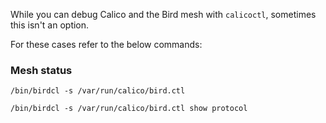 While you can debug Calico and the Bird mesh with `calicoctl`, sometimes this
isn't an option. 

For these cases refer to the below commands: 

### Mesh status
```shell
/bin/birdcl -s /var/run/calico/bird.ctl

/bin/birdcl -s /var/run/calico/bird.ctl show protocol
```
